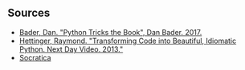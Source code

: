 ## Sources

- [Bader, Dan. "Python Tricks the Book", Dan Bader. 2017.](https://www.amazon.com/dp/1775093301/ref=cm_sw_r_tw_dp_U_x_H8BQCbJ78JTTW)
- [Hettinger, Raymond. "Transforming Code into Beautiful, Idiomatic Python. Next Day Video. 2013."](https://youtu.be/OSGv2VnC0go)
- [Socratica](https://www.youtube.com/playlist?list=PLi01XoE8jYohWFPpC17Z-wWhPOSuh8Er-)